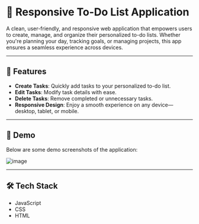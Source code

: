# 📝 Responsive To-Do List Application

A clean, user-friendly, and responsive web application that empowers users to create, manage, and organize their personalized to-do lists. Whether you're planning your day, tracking goals, or managing projects, this app ensures a seamless experience across devices.

---

## 🌟 Features

- **Create Tasks**: Quickly add tasks to your personalized to-do list.
- **Edit Tasks**: Modify task details with ease.
- **Delete Tasks**: Remove completed or unnecessary tasks.
- **Responsive Design**: Enjoy a smooth experience on any device—desktop, tablet, or mobile.

---

## 🚀 Demo

Below are some demo screenshots of the application:

![image](https://github.com/user-attachments/assets/5efebabb-215c-4bc1-abfe-d444fc803628)



---

## 🛠️ Tech Stack

- JavaScript
- CSS
- HTML
